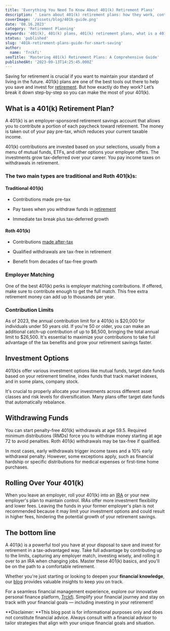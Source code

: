 ```yaml
---
title: 'Everything You Need To Know About 401(k) Retirement Plans'
description: ' Learn about 401(k) retirement plans: how they work, contribution limits, investment options, when to withdraw funds, and tips to maximize benefits for retirement.'
coverImage: '/assets/blog/401k-guide.png'
date: '08.16.2023'
category: 'Retirement Planning'
keywords: '401(k), 401(k) plans, 401(k) retirement plans, what is a 401(k), 401(k) contributions, 401(k) limits, 401(k) investments, 401(k) withdrawals, 401(k) rollovers, 401(k) tips, maximizing 401(k), retirement planning'
status: 'published'
slug: '401k-retirement-plans-guide-for-smart-saving'
author:
  name: 'Trckfi'
seoTitle: 'Mastering 401(k) Retirement Plans: A Comprehensive Guide'
publishedAt: '2023-09-13T14:25:45.000Z'
---
```


Saving for retirement is crucial if you want to maintain your standard of living in the future. 401(k) plans are one of the best tools out there to help you save and invest for [retirement](/blog/retirement-planning-understanding-iras-and-401ks). But how exactly do they work? Let’s break it down step-by-step so you can make the most of your 401(k).

## What is a 401(k) Retirement Plan?

A 401(k) is an employer-sponsored retirement savings account that allows you to contribute a portion of each paycheck toward retirement. The money is taken out of your pay pre-tax, which reduces your current taxable income.

401(k) contributions are invested based on your selections, usually from a menu of mutual funds, ETFs, and other options your employer offers. The investments grow tax-deferred over your career. You pay income taxes on withdrawals in retirement.

### The two main types are traditional and Roth 401(k)s:

#### Traditional 401(k)

- Contributions made pre-tax

- Pay taxes when you withdraw funds in [retirement](/blog/traditional-401k-plan)

- Immediate tax break plus tax-deferred growth

#### Roth 401(k)

- Contributions [made after-tax](/blog/roth-401k-plans)

- Qualified withdrawals are tax-free in retirement

- Benefit from decades of tax-free growth

### Employer Matching

One of the best 401(k) perks is employer matching contributions. If offered, make sure to contribute enough to get the full match. This free extra retirement money can add up to thousands per year.

### Contribution Limits

As of 2023, the annual contribution limit for a 401(k) is $20,000 for individuals under 50 years old. If you're 50 or older, you can make an additional catch-up contribution of up to $6,500, bringing the total annual limit to $26,500. It's essential to maximize your contributions to take full advantage of the tax benefits and grow your retirement savings faster.

## Investment Options

401(k)s offer various investment options like mutual funds, target date funds based on your retirement timeline, index funds that track market indexes, and in some plans, company stock.

It's crucial to properly allocate your investments across different asset classes and risk levels for diversification. Many plans offer target date funds that automatically rebalance.

## Withdrawing Funds

You can start penalty-free 401(k) withdrawals at age 59.5. Required minimum distributions (RMDs) force you to withdraw money starting at age 72 to avoid penalties. Roth 401(k) withdrawals may be tax-free if qualified.

In most cases, early withdrawals trigger income taxes and a 10% early withdrawal penalty. However, some exceptions apply, such as financial hardship or specific distributions for medical expenses or first-time home purchases.

## Rolling Over Your 401(k)

When you leave an employer, roll your 401(k) into an [IRA](/blog/types-of-ira-investing) or your new employer's plan to maintain control. IRAs offer more investment flexibility and lower fees. Leaving the funds in your former employer's plan is not recommended because it may limit your investment options and could result in higher fees, hindering the potential growth of your retirement savings.

## The bottom line

A 401(k) is a powerful tool you have at your disposal to save and invest for retirement in a tax-advantaged way. Take full advantage by contributing up to the limits, capturing any employer match, investing wisely, and rolling it over to an IRA when changing jobs. Master these 401(k) basics, and you'll be on the path to a comfortable retirement.

Whether you're just starting or looking to deepen your **financial knowledge**, our [blog](/blog) provides valuable insights to keep you on track.

For a seamless financial management experience, explore our innovative personal finance platform, [Trckfi](/pricing). Simplify your financial journey and stay on track with your financial goals — including investing in your retirement!

**Disclaimer: **This blog post is for informational purposes only and does not constitute financial advice. Always consult with a financial advisor to tailor strategies that align with your unique financial goals and situation.


